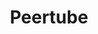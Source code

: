 ---
title: Peertube
image: designers-ethiques-peertube.jpg
description: Retrouvez toutes les vidéos des Designers Ethiques.
subjects:
- podcast
types:
- numerique-responsable
link: https://peertube.designersethiques.org
---